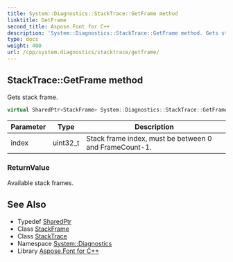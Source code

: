 ```yaml
---
title: System::Diagnostics::StackTrace::GetFrame method
linktitle: GetFrame
second_title: Aspose.Font for C++
description: 'System::Diagnostics::StackTrace::GetFrame method. Gets stack frame in C++.'
type: docs
weight: 400
url: /cpp/system.diagnostics/stacktrace/getframe/
---
```

## StackTrace::GetFrame method


Gets stack frame.

```cpp
virtual SharedPtr<StackFrame> System::Diagnostics::StackTrace::GetFrame(uint32_t index)
```


| Parameter | Type | Description |
| --- | --- | --- |
| index | uint32_t | Stack frame index, must be between 0 and FrameCount-1. |

### ReturnValue

Available stack frames.

## See Also

* Typedef [SharedPtr](../../../system/sharedptr/)
* Class [StackFrame](../../stackframe/)
* Class [StackTrace](../)
* Namespace [System::Diagnostics](../../)
* Library [Aspose.Font for C++](../../../)
